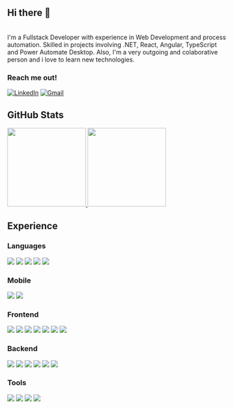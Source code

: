 ## Hi there 👋
<br>
I'm a Fullstack Developer with experience in Web Development and process automation. Skilled in projects involving .NET, React, Angular, TypeScript and Power Automate Desktop. Also, I'm a very outgoing and colaborative person and i love to learn new technologies.
<br>

### Reach me out!

[![LinkedIn](https://img.shields.io/badge/linkedin-%230077B5.svg?style=for-the-badge&logo=linkedin&logoColor=white)](https://www.linkedin.com/in/pedronetopgn)
[![Gmail](https://img.shields.io/badge/Mail-D14836?style=for-the-badge&logo=gmail&logoColor=white)](mailto:netopedropgn@gmail.com)

## GitHub Stats

<a href="https://github.com/pedrogoncalvesnt">
  <picture height=180em>
    <source
      srcset="https://github-readme-stats.vercel.app/api?username=pedrogoncalvesnt&show_icons=true&theme=gruvbox_light&count_private=true"
      media="(prefers-color-scheme: dark) (prefers-color-scheme: no-preference) (max-height: 180em)"
    />
    <source
      srcset="https://github-readme-stats.vercel.app/api?username=pedrogoncalvesnt&show_icons=true&theme=gruvbox_light&count_private=true"
      media="(prefers-color-scheme: light) (max-height: 180em)"
    />
    <img src="https://github-readme-stats.vercel.app/api?username=pedrogoncalvesnt&show_icons=true" height=180em/>
  </picture>
</a>
<a href="https://github.com/pedrogoncalvesnt">
   <picture>
    <source
      srcset="https://github-readme-stats.vercel.app/api/top-langs/?username=pedrogoncalvesnt&layout=compact&theme=gruvbox_light&count_private=true&hide=c%2B%2B"
      media="(prefers-color-scheme: dark) (prefers-color-scheme: no-preference) (max-height: 180em)"
    />
    <source
      srcset="https://github-readme-stats.vercel.app/api/top-langs/?username=pedrogoncalvesnt&layout=compact&theme=gruvbox_light&count_private=true&hide=c%2B%2B"
      media="(prefers-color-scheme: light) (max-height: 180em)"
    />
    <img src="https://github-readme-stats.vercel.app/api/top-langs/?username=pedrogoncalvesnt&show_icons=true&hide=c%2B%2B" height=180em />
  </picture>
</a>

## Experience

### Languages

<div>
  <img src="https://img.shields.io/badge/C%23-239120?style=for-the-badge&logo=c-sharp&logoColor=white">
  <img src="https://img.shields.io/badge/JavaScript-323330?style=for-the-badge&logo=javascript&logoColor=F7DF1E">
  <img src="https://img.shields.io/badge/typescript-%23007ACC.svg?style=for-the-badge&logo=typescript&logoColor=white">
  <img src="https://img.shields.io/badge/Python-000000?style=for-the-badge&logo=python&logoColor=blue">
  <img src="https://img.shields.io/badge/ruby-%23CC342D.svg?style=for-the-badge&logo=ruby&logoColor=white">
</div>

### Mobile

<div>
  <img src="https://img.shields.io/badge/React_Native-20232A?style=for-the-badge&logo=react&logoColor=61DAFB">
  <img src="https://img.shields.io/badge/expo-1C1E24?style=for-the-badge&logo=expo&logoColor=#D04A37">
  
</div>

### Frontend

<div>
  <img src="https://img.shields.io/badge/React-20232A?style=for-the-badge&logo=react&logoColor=61DAFB">
  <img src="https://img.shields.io/badge/Angular-DD0031?style=for-the-badge&logo=angular&logoColor=white">
  <img src="https://img.shields.io/badge/html5-%23E34F26.svg?style=for-the-badge&logo=html5&logoColor=white">
  <img src="https://img.shields.io/badge/css3-%231572B6.svg?style=for-the-badge&logo=css3&logoColor=white">
  <img src="https://img.shields.io/badge/tailwindcss-%2338B2AC.svg?style=for-the-badge&logo=tailwind-css&logoColor=white">
  <img src="https://img.shields.io/badge/bootstrap-%238511FA.svg?style=for-the-badge&logo=bootstrap&logoColor=white">
  <img src="https://img.shields.io/badge/styled--components-DB7093?style=for-the-badge&logo=styled-components&logoColor=white">
</div>

### Backend

<div>
  <img src="https://img.shields.io/badge/.NET-5C2D91?style=for-the-badge&logo=.net&logoColor=white">
  <img src="https://img.shields.io/badge/Flask-000000?style=for-the-badge&logo=flask&logoColor=white">
  <img src="https://img.shields.io/badge/django%20rest-ff1709?style=for-the-badge&logo=django&logoColor=white">
  <img src="https://img.shields.io/badge/rails-%23CC0000.svg?style=for-the-badge&logo=ruby-on-rails&logoColor=white">
  <img src="https://img.shields.io/badge/-Swagger-%23Clojure?style=for-the-badge&logo=swagger&logoColor=white">
  <img src="https://img.shields.io/badge/Microsoft%20SQL%20Server-CC2927?style=for-the-badge&logo=microsoft%20sql%20server&logoColor=white">
</div>

### Tools

<div>
  <img src="https://img.shields.io/badge/Visual%20Studio%20Code-0078d7.svg?style=for-the-badge&logo=visual-studio-code&logoColor=white">
  <img src="https://img.shields.io/badge/Visual%20Studio-5C2D91.svg?style=for-the-badge&logo=visual-studio&logoColor=white">
  <img src="https://img.shields.io/badge/figma-%23F24E1E.svg?style=for-the-badge&logo=figma&logoColor=white">
  <img src="https://img.shields.io/badge/git-%23F05033.svg?style=for-the-badge&logo=git&logoColor=white">
</div>
